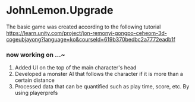 # JohnLemon.Upgrade
The basic game was created according to the following tutorial
<https://learn.unity.com/project/jon-remonyi-gongpo-ceheom-3d-cogeubjayong?language=ko&courseId=619b370bedbc2a7772eadb1f>


### now working on ...~

1. Added UI on the top of the main character's head
2. Developed a monster AI that follows the character if it is more than a certain distance
3. Processed data that can be quantified such as play time, score, etc. By using playerprefs
